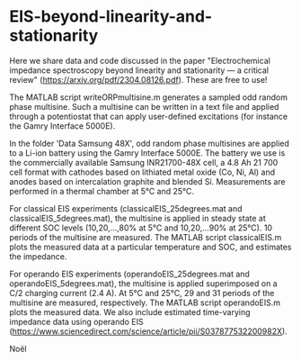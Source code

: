# EIS-beyond-linearity-and-stationarity

Here we share data and code discussed in the paper "Electrochemical impedance spectroscopy beyond linearity and stationarity — a critical review" (https://arxiv.org/pdf/2304.08126.pdf). These are free to use!

The MATLAB script writeORPmultisine.m generates a sampled odd random phase multisine. Such a multisine can be written in a text file and applied through a potentiostat that can apply user-defined excitations (for instance the Gamry Interface 5000E).

In the folder 'Data Samsung 48X', odd random phase multisines are applied to a Li-ion battery using the Gamry Interface 5000E. The battery we use is the commercially available Samsung INR21700-48X cell, a 4.8 Ah 21 700 cell format with cathodes based on lithiated metal oxide (Co, Ni, Al) and anodes based on intercalation graphite and blended Si. Measurements are performed in a thermal chamber at 5°C and 25°C.

For classical EIS experiments (classicalEIS_25degrees.mat and classicalEIS_5degrees.mat), the multisine is applied in steady state at different SOC levels (10,20,...,80% at 5°C and 10,20,...90% at 25°C). 10 periods of the multisine are measured. The MATLAB script classicalEIS.m plots the measured data at a particular temperature and SOC, and estimates the impedance.

For operando EIS experiments (operandoEIS_25degrees.mat and operandoEIS_5degrees.mat), the multisine is applied superimposed on a C/2 charging current (2.4 A). At 5°C and 25°C, 29 and 31 periods of the multisine are measured, respectively. The MATLAB script operandoEIS.m plots the measured data. We also include estimated time-varying impedance data using operando EIS (https://www.sciencedirect.com/science/article/pii/S037877532200982X).

Noël
